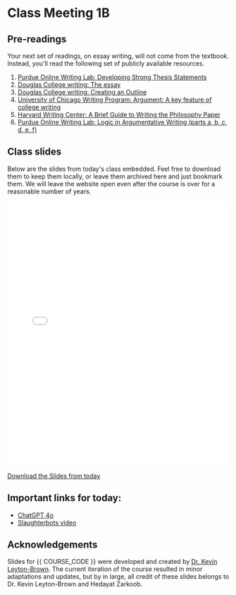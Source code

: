 # Class Meeting 1B

## Pre-readings

Your next set of readings, on essay writing, will not come from the textbook. 
Instead, you'll read the following set of publicly available resources.

1. [Purdue Online Writing Lab: Developing Strong Thesis Statements](https://owl.purdue.edu/owl/general_writing/academic_writing/establishing_arguments/index.html)
2. [Douglas College writing: The essay](https://library.douglascollege.ca/learningcentre/writing-assignments)
3. [Douglas College writing: Creating an Outline](https://library.douglascollege.ca/learningcentre/writing-process#64)
4. [University of Chicago Writing Program: Argument: A key feature of college writing](https://uas.alaska.edu/academic_advising/docs/wic1.pdf)
5. [Harvard Writing Center: A Brief Guide to Writing the Philosophy Paper](https://philosophy.fas.harvard.edu/files/phildept/files/brief_guide_to_writing_philosophy_paper.pdf)
6. [Purdue Online Writing Lab: Logic in Argumentative Writing (parts a, b, c, d, e, f)](https://owl.purdue.edu/owl/general_writing/academic_writing/logic_in_argumentative_writing/index.html)

## Class slides

Below are the slides from today's class embedded.
Feel free to download them to keep them locally, or leave them archived here and just bookmark them.
We will leave the website open even after the course is over for a reasonable number of years.

<div>
<iframe src="../../2024_S2_Class1B.pdf" width="100%" height="600px" frameBorder="0"> </iframe>
</div>

[Download the Slides from today](https://github.com/ubc-cs/cpsc430/raw/main/files/2024_S2_Class1B.pdf)

## Important links for today:

- [ChatGPT 4o](https://openai.com/index/hello-gpt-4o/)
- [Slaughterbots video](https://www.youtube.com/watch?v=9rDo1QxI260)

## Acknowledgements

Slides for {{ COURSE_CODE }} were developed and created by [Dr. Kevin Leyton-Brown](https://www.cs.ubc.ca/~kevinlb/). The current iteration of the course resulted in minor adaptations and updates, but by in large, all credit of these slides belongs to Dr. Kevin Leyton-Brown and Hedayat Zarkoob.